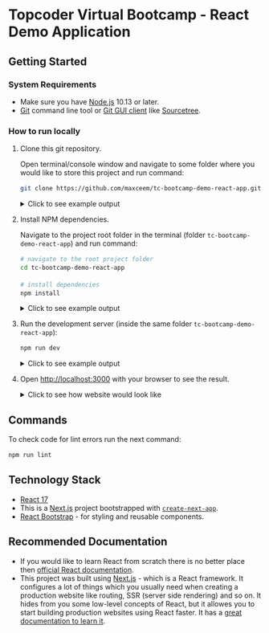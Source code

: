 # Topcoder Virtual Bootcamp - React Demo Application

## Getting Started

### System Requirements

- Make sure you have [Node.js](https://nodejs.org/en/) 10.13 or later.
- [Git](https://git-scm.com/) command line tool or [Git GUI client](https://git-scm.com/downloads/guis/) like [Sourcetree](https://www.sourcetreeapp.com/).

### How to run locally

1. Clone this git repository.

    Open terminal/console window and navigate to some folder where you would like to store this project and run command:

    ```bash
    git clone https://github.com/maxceem/tc-bootcamp-demo-react-app.git
    ```

    <details><summary>Click to see example output</summary>
    <br>
    <img src="docs/01-git-clone.png" />
    </details>

2. Install NPM dependencies.

    Navigate to the project root folder in the terminal (folder `tc-bootcamp-demo-react-app`) and run command:

    ```bash
    # navigate to the root project folder
    cd tc-bootcamp-demo-react-app

    # install dependencies
    npm install
    ```

    <details><summary>Click to see example output</summary>
    <br>
    <img src="docs/02-install-dependencies.png" />
    </details>

3. Run the development server (inside the same folder `tc-bootcamp-demo-react-app`):

    ```bash
    npm run dev
    ```

    <details><summary>Click to see example output</summary>
    <br>
    <img src="docs/03-run-dev.png" />
    </details>

4. Open [http://localhost:3000](http://localhost:3000) with your browser to see the result.

    <details><summary>Click to see how website would look like</summary>
    <br>
    <img src="docs/04-open-localhost.png" />
    </details>

## Commands

To check code for lint errors run the next command:

```bash
npm run lint
```

## Technology Stack

- [React 17](https://reactjs.org/)
- This is a [Next.js](https://nextjs.org/) project bootstrapped with [`create-next-app`](https://github.com/vercel/next.js/tree/canary/packages/create-next-app).
- [React Bootstrap](https://react-bootstrap.github.io/) - for styling and reusable components.

## Recommended Documentation

- If you would like to learn React from scratch there is no better place then [official React documentation](https://reactjs.org/docs/getting-started.html).
- This project was built using [Next.js](https://nextjs.org/) - which is a React framework. It configures a lot of things which you usually need when creating a production website like routing, SSR (server side rendering) and so on. It hides from you some low-level concepts of React, but it allowes you to start building production websites using React faster. It has a [great documentation to learn it](https://nextjs.org/docs/getting-started).
